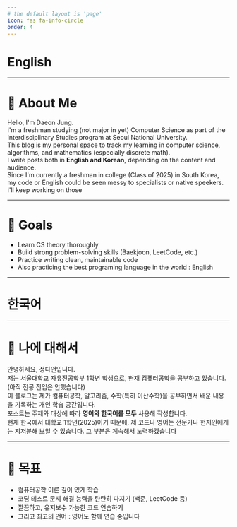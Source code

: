 ```yaml
---
# the default layout is 'page'
icon: fas fa-info-circle
order: 4
---
```

# English
---

# 👋 About Me

Hello, I'm Daeon Jung.  
I'm a freshman studying (not major in yet) Computer Science as part of the Interdisciplinary Studies program at Seoul National University.  
This blog is my personal space to track my learning in computer science, algorithms, and mathematics (especially discrete math).  
I write posts both in **English and Korean**, depending on the content and audience.  
Since I'm currently a freshman in college (Class of 2025) in South Korea, my code or English could be seen messy to specialists or native speekers. I'll keep working on those  

---

# 🎯 Goals

- Learn CS theory thoroughly  
- Build strong problem-solving skills (Baekjoon, LeetCode, etc.)  
- Practice writing clean, maintainable code  
- Also practicing the best programing language in the world : English  

---
# 한국어 
---

# 👋 나에 대해서

안녕하세요, 정다언입니다.  
저는 서울대학교 자유전공학부 1학년 학생으로, 현재 컴퓨터공학을 공부하고 있습니다. (아직 전공 진입은 안했습니다)  
이 블로그는 제가 컴퓨터공학, 알고리즘, 수학(특히 이산수학)을 공부하면서 배운 내용을 기록하는 개인 학습 공간입니다.  
포스트는 주제와 대상에 따라 **영어와 한국어를 모두** 사용해 작성합니다.  
현재 한국에서 대학교 1학년(2025)이기 때문에, 제 코드나 영어는 전문가나 현지인에게는 지저분해 보일 수 있습니다. 그 부분은 계속해서 노력하겠습니다

---

# 🎯 목표

- 컴퓨터공학 이론 깊이 있게 학습  
- 코딩 테스트 문제 해결 능력을 탄탄히 다지기 (백준, LeetCode 등)  
- 깔끔하고, 유지보수 가능한 코드 연습하기  
- 그리고 최고의 언어 : 영어도 함께 연습 중입니다  
